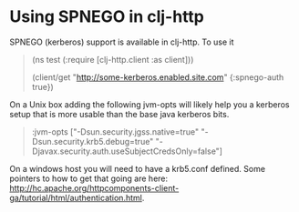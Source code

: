 # Using SPNEGO in clj-http

SPNEGO (kerberos) support is available in clj-http. To use it

>
>(ns test
>  (:require [clj-http.client :as client]))
>
>  (client/get "http://some-kerberos.enabled.site.com" {:spnego-auth true})
>

On a Unix box adding the following jvm-opts will likely help you a kerberos
setup that is more usable than the base java kerberos bits.

>
>  :jvm-opts ["-Dsun.security.jgss.native=true"
>             "-Dsun.security.krb5.debug=true"
>             "-Djavax.security.auth.useSubjectCredsOnly=false"]
>
>

On a windows host you will need to have a krb5.conf defined. Some pointers to
how to get that going are here:
http://hc.apache.org/httpcomponents-client-ga/tutorial/html/authentication.html.


